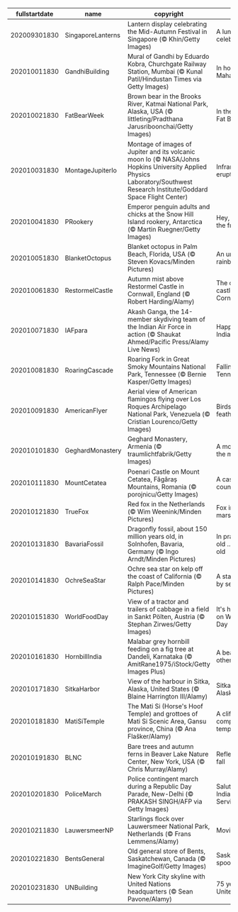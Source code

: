 |fullstartdate|name|copyright|title|image|
|--|--|--|--|--|
202009301830|SingaporeLanterns|Lantern display celebrating the Mid-Autumn Festival in Singapore (© Khin/Getty Images)|A lunar lantern celebration|![](/en-IN/2020/10/202009301830SingaporeLanterns.jpg)|
202010011830|GandhiBuilding|Mural of Gandhi by Eduardo Kobra, Churchgate Railway Station, Mumbai (© Kunal Patil/Hindustan Times via Getty Images)|In honour of the Mahatma|![](/en-IN/2020/10/202010011830GandhiBuilding.jpg)|
202010021830|FatBearWeek|Brown bear in the Brooks River, Katmai National Park, Alaska, USA (© littleting/Pradthana Jarusriboonchai/Getty Images)|In the belly of Fat Bear Week|![](/en-IN/2020/10/202010021830FatBearWeek.jpg)|
202010031830|MontageJupiterIo|Montage of images of Jupiter and its volcanic moon Io (© NASA/Johns Hopkins University Applied Physics Laboratory/Southwest Research Institute/Goddard Space Flight Center)|Infrared Jupiter, erupting Io|![](/en-IN/2020/10/202010031830MontageJupiterIo.jpg)|
202010041830|PRookery|Emperor penguin adults and chicks at the Snow Hill Island rookery, Antarctica (© Martin Ruegner/Getty Images)|Hey, you two in the front!|![](/en-IN/2020/10/202010041830PRookery.jpg)|
202010051830|BlanketOctopus|Blanket octopus in Palm Beach, Florida, USA (© Steven Kovacs/Minden Pictures)|An underwater rainbow|![](/en-IN/2020/10/202010051830BlanketOctopus.jpg)|
202010061830|RestormelCastle|Autumn mist above Restormel Castle in Cornwall, England (© Robert Harding/Alamy)|The circular castle of Cornwall|![](/en-IN/2020/10/202010061830RestormelCastle.jpg)|
202010071830|IAFpara|Akash Ganga, the 14-member skydiving team of the Indian Air Force in action (© Shaukat Ahmed/Pacific Press/Alamy Live News)|Happy birthday, Indian Air Force|![](/en-IN/2020/10/202010071830IAFpara.jpg)|
202010081830|RoaringCascade|Roaring Fork in Great Smoky Mountains National Park, Tennessee (© Bernie Kasper/Getty Images)|Falling for Tennessee|![](/en-IN/2020/10/202010081830RoaringCascade.jpg)|
202010091830|AmericanFlyer|Aerial view of American flamingos flying over Los Roques Archipelago National Park, Venezuela (© Cristian Lourenco/Getty Images)|Birds of a feather|![](/en-IN/2020/10/202010091830AmericanFlyer.jpg)|
202010101830|GeghardMonastery|Geghard Monastery, Armenia (© traumlichtfabrik/Getty Images)|A monastery in the mountain|![](/en-IN/2020/10/202010101830GeghardMonastery.jpg)|
202010111830|MountCetatea|Poenari Castle on Mount Cetatea, Făgăraș Mountains, Romania (© porojnicu/Getty Images)|A castle fit for a count|![](/en-IN/2020/10/202010111830MountCetatea.jpg)|
202010121830|TrueFox|Red fox in the Netherlands (© Wim Weenink/Minden Pictures)|Fox in the marsh|![](/en-IN/2020/10/202010121830TrueFox.jpg)|
202010131830|BavariaFossil|Dragonfly fossil, about 150 million years old, in Solnhofen, Bavaria, Germany (© Ingo Arndt/Minden Pictures)|In praise of the old … the very old|![](/en-IN/2020/10/202010131830BavariaFossil.jpg)|
202010141830|OchreSeaStar|Ochre sea star on kelp off the coast of California (© Ralph Pace/Minden Pictures)|A star is borne by seaweed|![](/en-IN/2020/10/202010141830OchreSeaStar.jpg)|
202010151830|WorldFoodDay|View of a tractor and trailers of cabbage in a field in Sankt Pölten, Austria (© Stephan Zirwes/Getty Images)|It's harvest time on World Food Day|![](/en-IN/2020/10/202010151830WorldFoodDay.jpg)|
202010161830|HornbillIndia|Malabar grey hornbill feeding on a fig tree at Dandeli, Karnataka (© AmitRane1975/iStock/Getty Images Plus)|A beak like no other|![](/en-IN/2020/10/202010161830HornbillIndia.jpg)|
202010171830|SitkaHarbor|View of the harbour in Sitka, Alaska, United States (© Blaine Harrington III/Alamy)|Sitka shines on Alaska Day|![](/en-IN/2020/10/202010171830SitkaHarbor.jpg)|
202010181830|MatiSiTemple|The Mati Si (Horse's Hoof Temple) and grottoes of Mati Si Scenic Area, Gansu province, China (© Ana Flašker/Alamy)|A cliff-hanging complex of temples|![](/en-IN/2020/10/202010181830MatiSiTemple.jpg)|
202010191830|BLNC|Bare trees and autumn ferns in Beaver Lake Nature Center, New York, USA (© Chris Murray/Alamy)|Reflecting on fall|![](/en-IN/2020/10/202010191830BLNC.jpg)|
202010201830|PoliceMarch|Police contingent march during a Republic Day Parade, New-Delhi (© PRAKASH SINGH/AFP via Getty Images)|Salute to the Indian Police Service|![](/en-IN/2020/10/202010201830PoliceMarch.jpg)|
202010211830|LauwersmeerNP|Starlings flock over Lauwersmeer National Park, Netherlands (© Frans Lemmens/Alamy)|Moving as one|![](/en-IN/2020/10/202010211830LauwersmeerNP.jpg)|
202010221830|BentsGeneral|Old general store of Bents, Saskatchewan, Canada (© ImagineGolf/Getty Images)|Saskatchewan's spookier side|![](/en-IN/2020/10/202010221830BentsGeneral.jpg)|
202010231830|UNBuilding|New York City skyline with United Nations headquarters (© Sean Pavone/Alamy)|75 years of the United Nations|![](/en-IN/2020/10/202010231830UNBuilding.jpg)|

